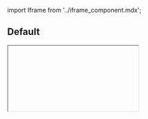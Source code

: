 import Iframe from '../iframe_component.mdx';

## Default

<Iframe id='components-breadcrumb--default' > </Iframe>

